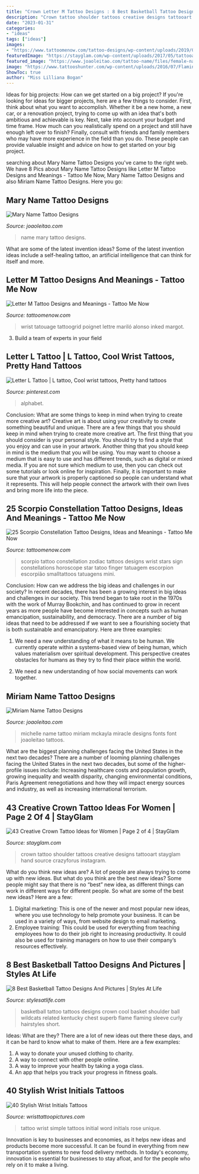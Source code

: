 ```yaml
---
title: "Crown Letter M Tattoo Designs : 8 Best Basketball Tattoo Designs And Pictures"
description: "Crown tattoo shoulder tattoos creative designs tattooart stayglam hand source crazyforus instagram"
date: "2023-01-31"
categories:
- "ideas"
tags: ["ideas"]
images:
- "https://www.tattoomenow.com/tattoo-designs/wp-content/uploads/2019/05/scorpio-constellation-tattoo-wrist-25-169x300.jpg"
featuredImage: "https://stayglam.com/wp-content/uploads/2017/05/tattooart_ramydawood_18252829_1903324003289870_4242172866507833344_nresize.jpg"
featured_image: "https://www.joaoleitao.com/tattoo-name/files/female-names3/tattoo-design-name-mary-29.png"
image: "https://www.tattooshunter.com/wp-content/uploads/2016/07/Flaming-Crown-Basketball-Tattoo-On-Shoulder-For-Cool-Men.jpg"
ShowToc: true
author: "Miss Lilliana Bogan"
---
```



Ideas for big projects: How can we get started on a big project?
If you're looking for ideas for bigger projects, here are a few things to consider. First, think about what you want to accomplish. Whether it be a new home, a new car, or a renovation project, trying to come up with an idea that's both ambitious and achievable is key. Next, take into account your budget and time frame. How much can you realistically spend on a project and still have enough left over to finish? Finally, consult with friends and family members who may have more experience in the field than you do. These people can provide valuable insight and advice on how to get started on your big project.

	

		
searching about Mary Name Tattoo Designs you've came to the right web. We have 8 Pics about Mary Name Tattoo Designs like Letter M Tattoo Designs and Meanings - Tattoo Me Now, Mary Name Tattoo Designs and also Miriam Name Tattoo Designs. Here you go:
		
    
## Mary Name Tattoo Designs

<img loading=lazy src="https://www.joaoleitao.com/tattoo-name/files/female-names3/tattoo-design-name-mary-29.png" onerror="this.onerror=null;this.src='https://tse2.mm.bing.net/th?id=OIP.YqVViSWwR8J98tzehf7stgHaEq&amp;pid=15.1';" alt="Mary Name Tattoo Designs">

_Source: joaoleitao.com_

>name mary tattoo designs. 

	

What are some of the latest invention ideas?
Some of the latest invention ideas include a self-healing tattoo, an artificial intelligence that can think for itself and more.

    
## Letter M Tattoo Designs And Meanings - Tattoo Me Now

<img loading=lazy src="https://www.tattoomenow.com/tattoo-designs/wp-content/uploads/2018/08/Letter-M-tattoo-designs-forearm-03-matching-600x600.jpg" onerror="this.onerror=null;this.src='https://tse1.mm.bing.net/th?id=OIP.jYJDPVd2Vaj5k5grJp0SIwHaHa&amp;pid=15.1';" alt="Letter M Tattoo Designs and Meanings - Tattoo Me Now">

_Source: tattoomenow.com_

>wrist tatouage tattoogrid poignet lettre mariló alonso inked margot. 

	

3. Build a team of experts in your field 

    
## Letter L Tattoo | L Tattoo, Cool Wrist Tattoos, Pretty Hand Tattoos

<img loading=lazy src="https://i.pinimg.com/736x/87/f3/ae/87f3ae83e4214ea0d941454f77f02713.jpg" onerror="this.onerror=null;this.src='https://tse3.mm.bing.net/th?id=OIP.Lvh-hml0E5DzLHWa8cWucgAAAA&amp;pid=15.1';" alt="Letter L Tattoo | L tattoo, Cool wrist tattoos, Pretty hand tattoos">

_Source: pinterest.com_

>alphabet. 

	

Conclusion: What are some things to keep in mind when trying to create more creative art?
Creative art is about using your creativity to create something beautiful and unique. There are a few things that you should keep in mind when trying to create more creative art. The first thing that you should consider is your personal style. You should try to find a style that you enjoy and can use in your artwork. Another thing that you should keep in mind is the medium that you will be using. You may want to choose a medium that is easy to use and has different trends, such as digital or mixed media. If you are not sure which medium to use, then you can check out some tutorials or look online for inspiration. Finally, it is important to make sure that your artwork is properly captioned so people can understand what it represents. This will help people connect the artwork with their own lives and bring more life into the piece.

    
## 25 Scorpio Constellation Tattoo Designs, Ideas And Meanings - Tattoo Me Now

<img loading=lazy src="https://www.tattoomenow.com/tattoo-designs/wp-content/uploads/2019/05/scorpio-constellation-tattoo-wrist-25-169x300.jpg" onerror="this.onerror=null;this.src='https://tse3.mm.bing.net/th?id=OIP.R__U78vtdZ4U17HYeZ2EuQAAAA&amp;pid=15.1';" alt="25 Scorpio Constellation Tattoo Designs, Ideas and Meanings - Tattoo Me Now">

_Source: tattoomenow.com_

>scorpio tattoo constellation zodiac tattoos designs wrist stars sign constellations horoscope star tatoo finger tatuagem escorpion escorpião smalltattoos tatuagens mini. 

	

Conclusion: How can we address the big ideas and challenges in our society?
In recent decades, there has been a growing interest in big ideas and challenges in our society. This trend began to take root in the 1970s with the work of Murray Bookchin, and has continued to grow in recent years as more people have become interested in concepts such as human emancipation, sustainability, and democracy.
There are a number of big ideas that need to be addressed if we want to see a flourishing society that is both sustainable and emancipatory. Here are three examples:

1) We need a new understanding of what it means to be human. We currently operate within a systems-based view of being human, which values materialism over spiritual development. This perspective creates obstacles for humans as they try to find their place within the world.

2) We need a new understanding of how social movements can work together.

    
## Miriam Name Tattoo Designs

<img loading=lazy src="https://www.joaoleitao.com/tattoo-name/files/female-names4/tattoo-design-name-miriam-05.png" onerror="this.onerror=null;this.src='https://tse3.mm.bing.net/th?id=OIP.pgYwy-PAfGSrD5Ds7GwJXgHaEO&amp;pid=15.1';" alt="Miriam Name Tattoo Designs">

_Source: joaoleitao.com_

>michelle name tattoo miriam mckayla miracle designs fonts font joaoleitao tattoos. 

	

What are the biggest planning challenges facing the United States in the next two decades?
There are a number of looming planning challenges facing the United States in the next two decades, but some of the higher-profile issues include: Increasing healthcare costs and population growth, growing inequality and wealth disparity, changing environmental conditions, Paris Agreement renegotiations and how they will impact energy sources and industry, as well as increasing international terrorism.

    
## 43 Creative Crown Tattoo Ideas For Women | Page 2 Of 4 | StayGlam

<img loading=lazy src="https://stayglam.com/wp-content/uploads/2017/05/tattooart_ramydawood_18252829_1903324003289870_4242172866507833344_nresize.jpg" onerror="this.onerror=null;this.src='https://tse4.mm.bing.net/th?id=OIP.i2m2yiviEXFfudunlzPZqgHaHa&amp;pid=15.1';" alt="43 Creative Crown Tattoo Ideas for Women | Page 2 of 4 | StayGlam">

_Source: stayglam.com_

>crown tattoo shoulder tattoos creative designs tattooart stayglam hand source crazyforus instagram. 

	

What do you think new ideas are?
A lot of people are always trying to come up with new ideas. But what do you think are the best new ideas? Some people might say that there is no “best” new idea, as different things can work in different ways for different people. So what are some of the best new ideas? Here are a few: 
1) Digital marketing: This is one of the newer and most popular new ideas, where you use technology to help promote your business. It can be used in a variety of ways, from website design to email marketing. 
2) Employee training: This could be used for everything from teaching employees how to do their job right to increasing productivity. It could also be used for training managers on how to use their company’s resources effectively.

    
## 8 Best Basketball Tattoo Designs And Pictures | Styles At Life

<img loading=lazy src="https://www.tattooshunter.com/wp-content/uploads/2016/07/Flaming-Crown-Basketball-Tattoo-On-Shoulder-For-Cool-Men.jpg" onerror="this.onerror=null;this.src='https://tse4.mm.bing.net/th?id=OIP.hkhZjqd6WIlWjezJQV4nUwHaKl&amp;pid=15.1';" alt="8 Best Basketball Tattoo Designs And Pictures | Styles At Life">

_Source: stylesatlife.com_

>basketball tattoo tattoos designs crown cool basket shoulder ball wildcats related kentucky chest superb flame flaming sleeve curly hairstyles short. 

	

Ideas: What are they?
There are a lot of new ideas out there these days, and it can be hard to know what to make of them. Here are a few examples:
1. A way to donate your unused clothing to charity.
2. A way to connect with other people online.
3. A way to improve your health by taking a yoga class.
4. An app that helps you track your progress in fitness goals.

    
## 40 Stylish Wrist Initials Tattoos

<img loading=lazy src="http://www.wristtattoopictures.com/wp-content/uploads/2016/06/Simple-Word-Tattoo-WT1082.jpg" onerror="this.onerror=null;this.src='https://tse4.mm.bing.net/th?id=OIP.vfMhHapLlQb3MdEzUjYwWAHaJ4&amp;pid=15.1';" alt="40 Stylish Wrist Initials Tattoos">

_Source: wristtattoopictures.com_

>tattoo wrist simple tattoos initial word initials rose unique. 

	

Innovation is key to businesses and economies, as it helps new ideas and products become more successful. It can be found in everything from new transportation systems to new food delivery methods. In today's economy, innovation is essential for businesses to stay afloat, and for the people who rely on it to make a living.


